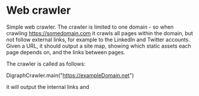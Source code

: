 # Web crawler

Simple web crawler. The crawler is limited to one domain - so when crawling https://somedomain.com it crawls all pages within the domain, but not follow external links, for example to the LinkedIn and Twitter accounts. Given a URL, it should output a site map, showing which static assets each page depends on, and the links between pages.

The crawler is called as follows:

DigraphCrawler.main("https://exampleDomain.net")

it will output the internal links and 